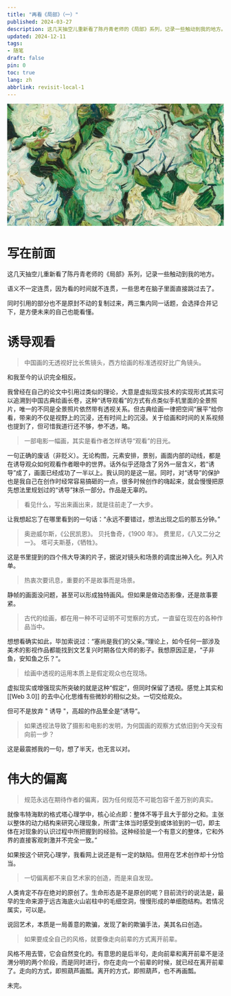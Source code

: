 ```yaml
---
title: "再看《局部》（一）"
published: 2024-03-27
description: 这几天抽空儿重新看了陈丹青老师的《局部》系列，记录一些触动到我的地方。
updated: 2024-12-11
tags: 
- 随笔
draft: false
pin: 0
toc: true
lang: zh
abbrlink: revisit-local-1
---
```


![封面](./_images/再看《局部》（一）-1754575470847.webp)

# 写在前面

这几天抽空儿重新看了陈丹青老师的《局部》系列，记录一些触动到我的地方。

语义不一定连贯，因为看的时间就不连贯，一些思考在脑子里面直接跳过去了。

同时引用的部分也不是原封不动的复制过来，两三集内同一话题，会选择合并记下，是方便未来的自己也能看懂。

# 诱导观看

> 中国画的无透视好比长焦镜头，西方绘画的标准透视好比广角镜头。

和我至今的认识完全相反。

我曾经在自己的论文中引用过类似的理论，大意是虚拟现实技术的实现形式其实可以追溯到中国古典绘画长卷，这种“诱导观看”的方式有点类似手机里面的全景照片，唯一的不同是全景照片依然带有透视关系。但古典绘画一律把空间“展平”给你看，带来的不仅是视野上的沉浸，还有时间上的沉浸。关于绘画和时间的关系视频也提到了，但可惜我道行还不够，参不透，略。

> 一部电影一幅画，其实是看作者怎样诱导“观看”的目光。

一句正确的废话（非贬义）。无论构图，元素安排，景别，画面内部的动线，都是在诱导观众如何观看作者眼中的世界。话外似乎还隐含了另外一层含义，若“诱导”成了，画面已经成功了一半以上。我认同的是这一层。同时，对“诱导”的保护也是我自己在创作时经常容易搞砸的一点，很多时候创作的嗨起来，就会慢慢把原先想法里规划过的“诱导”抹杀一部分。作品是无辜的。

> 看见什么，写出来画出来，就是往前走了一大步。

让我想起忘了在哪里看到的一句话：“永远不要错过，想法出现之后的那五分钟。”

> 奥逊威尔斯，《公民凯恩》。
> 贝托鲁奇，《1900 年》。
> 费里尼，《八又二分之一》。
> 塔可夫斯基，《牺牲》。

这是书里提到的四个伟大导演的片子，据说对镜头和场景的调度出神入化。列入片单。

> 热衷次要讯息，重要的不是故事而是场景。

静帧的画面没问题，甚至可以形成独特画风。但如果是做动态影像，还是故事要紧。

> 古代的绘画，都在用一种不可证明不可觉察的方式，一直留在现在的各种作品当中。

想想看确实如此，毕加索说过：“塞尚是我们的父亲。”理论上，如今任何一部涉及美术的影视作品都能找到文艺复兴时期各位大师的影子。我想原因正是，“子非鱼，安知鱼之乐？“。

> 绘画中透视的运用本质上是假定观众也在现场。

虚拟现实或增强现实所突破的就是这种“假定”，但同时保留了透视。感觉上其实和 [[Web 3.0]] 的去中心化思维有些微妙的相似之处。一切交给观众。

但可不是放弃 " 诱导 "，高超的作品里全是”诱导“。

> 如果透视法导致了摄影和电影的发明，为何国画的观察方式依旧到今天没有向前一步？

这是最震撼我的一句，想了半天，也无言以对。

# 伟大的偏离

> 规范永远在期待作者的偏离，因为任何规范不可能包容千差万别的真实。

就像韦特海默的格式塔心理学中，核心论点即：整体不等于且大于部分之和。主张以整体的动力结构来研究心理现象，所谓“主体当时感受到或体验到的一切，即主体在对现象的认识过程中所把握到的经验。这种经验是一个有意义的整体，它和外界的直接客观刺激并不完全一致。”

如果按这个研究心理学，我看网上说还是有一定的缺陷。但用在艺术创作却十分恰当。

> 一切偏离都不来自艺术家的创造，而是来自发现。

人类肯定不存在绝对的原创了。生命形态是不是原创的呢？目前流行的说法是，最早的生命来源于远古海底火山岩柱中的毛细空洞，慢慢形成的单细胞结构。若情况属实，可以是。

说回艺术，本质是一局善意的欺骗，发现了新的欺骗手法，美其名曰创造。

> 如果要成全自己的风格，就要像走向前辈的方式离开前辈。

风格不用去管，它会自然变化的。有意思的是后半句，走向前辈和离开前辈不是泾渭分明的两个阶段，而是同时进行，你在走向一个前辈的时候，就已经在离开前辈了。走向的方式，即照葫芦画瓢。离开的方式，即照葫芦，也不再画瓢。

未完。